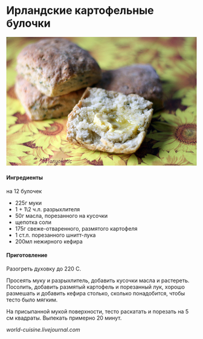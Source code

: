 # Ирландские картофельные булочки

![Ирландские картофельные булочки](../../pics/___1.jpg)

#### Ингредиенты

на 12 булочек

* 225г муки
* 1 + 1\2 ч.л. разрыхлителя
* 50г масла, порезанного на кусочки
* щепотка соли
* 175г свеже-отваренного, размятого картофеля
* 1 ст.л. порезанного шнитт-лука
* 200мл нежирного кефира

#### Приготовление

Разогреть духовку до 220 С.

Просеять муку и разрыхлитель, добавить кусочки масла и растереть. Посолить, добавить размятый картофель и порезанный лук, хорошо размешать и добавить кефира столько, сколько понадобится, чтобы тесто было мягким.

На присыпанной мукой поверхности, тесто раскатать и порезать на 5 см квадраты. Выпекать примерно 20 минут.

*world-cuisine.livejournal.com*

